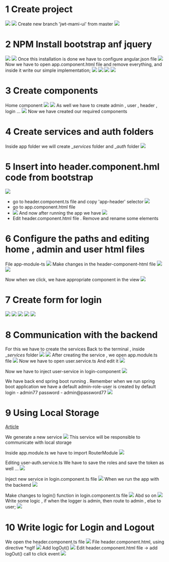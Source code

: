 
# 1 Create project 
![](img/new-angular-project.png)
![](img/new-angular-project2.png)
Create new branch  'jwt-mami-ui' from master 
![](img/new-branch-jwt-ui.png)

# 2 NPM Install bootstrap anf jquery
![](img/install-bootstrap-jquery-1.png)
![](img/install-bootstrap-jquery-2.png)
Once this installation is done we have to configure angular.json file
![](img/add-config-angular-json-file.png)
Now we have to open app.component.html file and remove everything,
and inside it write our simple implementation;
![](img/app-component-html-1.png)
![](img/app-component-html-2.png)
![](img/ng-serve.png)
![](img/app-running.png)

# 3 Create components
Home component
![](img/ng-g-c-home-1.png)
![](img/ng-g-c-home-2.png)
As well we have to create admin , user , header , login ...
![](img/created-components.png)
Now we have created our required components 

# 4 Create services and auth folders

Inside app folder we will create __services_ folder
and __auth_ folder 
![](img/services-and-auth-new-folders.png)

# 5 Insert into header.component.hml code from bootstrap
![](img/nav-bar-from-bootstarp.png)
- go to header.component.ts file and copy 'app-header' selector
![](img/header-component-ts-file.png)
- go to app.component.html file
- ![](img/app-component-html-file.png)
And now after running the app we have 
![](img/app-running-nav-bar.png)
- Edit header.component.html file . Remove and rename some elements

# 6 Configure the paths  and editing home , admin and user html files
File app-module-ts
![](img/app-module-ts.png)
Make changes in the header-component-html file
![](img/header-component-html-1.png)
![](img/header-component-html-2.png)

Now when we click, we have appropriate component in the view 
![](img/user-works.png)

# 7 Create form for login 
![](img/login-component-html.png)
![](img/app-module-ts-2.png)
![](img/login-component-ts.png)
![](img/login-component-ts-2.png)
![](img/form-submitted-1.png)

# 8 Communication with the backend
For this we have to create the services
Back to the terminal , inside __services_ folder
![](img/create-services-user.png)
![](img/create-services-user-2.png)
After creating the service , we open app.module.ts file
![](img/app-module-ts-import-http.png)
Now we have to open user.service.ts
And edit it
![](img/user-service-ts.png)

Now we have to inject user-service in login-component
![](img/inject-user-service-login-comp.png)

We have back end spring boot running . 
Remember when we run spring boot application we have 
a default admin-role-user is created by default 
login  - admin77
password - admin@password77
![](img/response-from-ui-1.png)

# 9 Using Local Storage
[Article](https://blog.jscrambler.com/working-with-angular-local-storage)

We generate a new service 
![](img/generate-user-auth-service.png)
This service will be responsible to communicate
with local storage

Inside app.module.ts we have to import RouterModule
![](img/app-module-import-router-module.png)

Editing user-auth.service.ts 
We have to save the roles and save the token as well ...
![](img/user-auth-service.ts.png)

Inject new service in login.component.ts file
![](img/login-component-ts-inject-user-auth.png)
When we run the app with the backend
![](img/running-app-1.png)

Make changes to login() function in login.component.ts file
![](img/running-app-2.png)
Abd so on 
![](img/running-app-3.png)
Write some logic , if when the logger is admin, then 
route to admin , else to user;
![](img/login-component-ts-1.png)

# 10 Write logic for Login and Logout
We open the header.component.ts file 
![](img/header-component-ts-1.png)
File header.component.html, using directive *ngIf 
![](img/header-component-html-3.png)
Add logOut()
![](img/header-component-ts-2.png)
Edit header.component.html file -> add logOut() call
to click event 
![](img/header-component-html-4.png)


